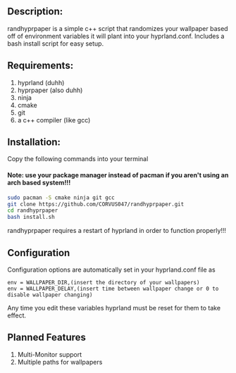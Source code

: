 ## Description:
randhyprpaper is a simple c++ script that randomizes your wallpaper based off of environment variables it will plant into your hyprland.conf. Includes a bash install script for easy setup.

## Requirements:
1. hyprland (duhh)
2. hyprpaper (also duhh)
3. ninja
4. cmake
5. git
6. a c++ compiler (like gcc) 

## Installation:
Copy the following commands into your terminal
#### Note: use your package manager instead of pacman if you aren't using an arch based system!!!
```bash
sudo pacman -S cmake ninja git gcc
git clone https://github.com/CORVUS047/randhyprpaper.git
cd randhyprpaper
bash install.sh
```
randhyprpaper requires a restart of hyprland in order to function properly!!!

## Configuration
Configuration options are automatically set in your hyprland.conf file as
```
env = WALLPAPER_DIR,(insert the directory of your wallpapers)
env = WALLPAPER_DELAY,(insert time between wallpaper change or 0 to disable wallpaper changing)
```
Any time you edit these variables hyprland must be reset for them to take effect.

## Planned Features
1. Multi-Monitor support
2. Multiple paths for wallpapers
